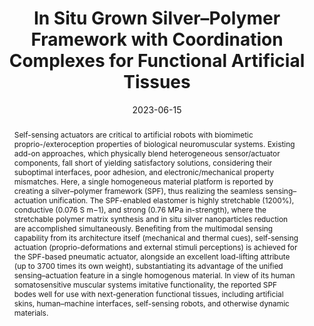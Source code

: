 ---
title: "In Situ Grown Silver–Polymer Framework with Coordination Complexes for Functional Artificial Tissues"
authors:
- Songlin Zhang
- Yibing Deng
- Alberto Libanori
- Yihao Zhou
- Jiachen Yang
- Trinny Tat
- Lin Yang
- Wanxin Sun
- Peng Zheng
- 朱有亮
- Jun Chen
- Swee Ching Tan
date: "2023-06-15"
doi: "10.1002/adma.202207916"
publish_types: ["期刊文章"]
publication: "Advanced Materials"
publication_short: "Advanced Materials"
abstract: "Self-sensing actuators are critical to artificial robots with  biomimetic proprio-/exteroception properties of biological neuromuscular  systems. Existing add-on approaches, which physically blend  heterogeneous sensor/actuator components, fall short of yielding  satisfactory solutions, considering their suboptimal interfaces, poor  adhesion, and electronic/mechanical property mismatches. Here, a single  homogeneous material platform is reported by creating a silver–polymer  framework (SPF), thus realizing the seamless sensing–actuation  unification. The SPF-enabled elastomer is highly stretchable (1200%),  conductive (0.076 S m−1), and strong (0.76 MPa in-strength), where the  stretchable polymer matrix synthesis and in situ silver nanoparticles  reduction are accomplished simultaneously. Benefiting from the  multimodal sensing capability from its architecture itself (mechanical  and thermal cues), self-sensing actuation (proprio-deformations and  external stimuli perceptions) is achieved for the SPF-based pneumatic  actuator, alongside an excellent load-lifting attribute (up to 3700  times its own weight), substantiating its advantage of the unified  sensing–actuation feature in a single homogenous material. In view of  its human somatosensitive muscular systems imitative functionality, the  reported SPF bodes well for use with next-generation functional tissues,  including artificial skins, human–machine interfaces, self-sensing  robots, and otherwise dynamic materials."
url_pdf: "https://onlinelibrary.wiley.com/doi/10.1002/adma.202207916"
---